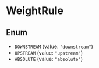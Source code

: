 # WeightRule

## Enum

* `DOWNSTREAM` (value: `"downstream"`)
* `UPSTREAM` (value: `"upstream"`)
* `ABSOLUTE` (value: `"absolute"`)
